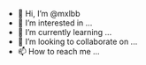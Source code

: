 - 👋 Hi, I’m @mxlbb
- 👀 I’m interested in ...
- 🌱 I’m currently learning ...
- 💞️ I’m looking to collaborate on ...
- 📫 How to reach me ...

<!---
mxlbb/mxlbb is a ✨ special ✨ repository because its `README.md` (this file) appears on your GitHub profile.
You can click the Preview link to take a look at your changes.
--->

